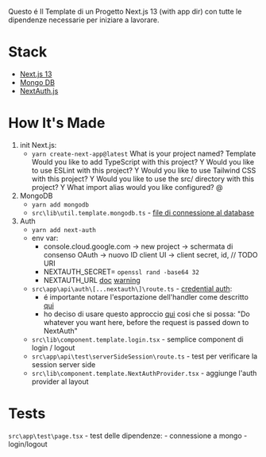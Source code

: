 Questo é Il Template di un Progetto Next.js 13 (with app dir) con tutte le dipendenze necessarie per iniziare a lavorare.

# Stack

- [Next.js 13](https://nextjs.org/docs/getting-started/installation)
- [Mongo DB](https://www.mongodb.com/developer/languages/javascript/nextjs-with-mongodb/)
- [NextAuth.js](https://next-auth.js.org/)

# How It's Made

1. init Next.js:
    - `yarn create-next-app@latest`
        What is your project named?  Template
        Would you like to add TypeScript with this project?  Y
        Would you like to use ESLint with this project?  Y
        Would you like to use Tailwind CSS with this project? Y
        Would you like to use the src/ directory with this project? Y
        What import alias would you like configured? @
2. MongoDB
    - `yarn add mongodb`
    - `src\lib\util.template.mongodb.ts` - [file di connessione al database](https://github.com/vercel/next.js/blob/canary/examples/with-mongodb/lib/mongodb.ts)
3. Auth
    - `yarn add next-auth`
    - env var:
        - console.cloud.google.com -> new project -> schermata di consenso OAuth -> nuovo ID client UI -> client secret, id, // TODO URI
        - NEXTAUTH_SECRET= `openssl rand -base64 32`
        - NEXTAUTH_URL [doc](https://next-auth.js.org/configuration/options#nextauth_url) [warning](https://next-auth.js.org/warnings#nextauth_url)
    - `src\app\api\auth\[...nextauth\]\route.ts` - [credential auth](https://github.com/nextauthjs/next-auth-example/blob/main/pages/api/auth/%5B...nextauth%5D.ts): 
        - é importante notare l'esportazione dell'handler come descritto [qui](https://github.com/nextauthjs/next-auth-example/blob/main/pages/api/auth/%5B...nextauth%5D.ts)
        - ho deciso di usare questo approccio [qui](https://next-auth.js.org/configuration/initialization#advanced-initialization) cosi che si possa: "Do whatever you want here, before the request is passed down to NextAuth"
    - `src\lib\component.template.login.tsx` - semplice component di login / logout
    - `src\app\api\test\serverSideSession\route.ts` - test per verificare la session server side
    - `src\lib\component.template.NextAuthProvider.tsx` - aggiunge l'auth provider al layout

# Tests

`src\app\test\page.tsx` - test delle dipendenze:
    - connessione a mongo
    - login/logout

<!-- ## Getting Started

First, run the development server:

```bash
npm run dev
# or
yarn dev
# or
pnpm dev
```

Open [http://localhost:3000](http://localhost:3000) with your browser to see the result.

You can start editing the page by modifying `app/page.tsx`. The page auto-updates as you edit the file.

This project uses [`next/font`](https://nextjs.org/docs/basic-features/font-optimization) to automatically optimize and load Inter, a custom Google Font.

## Learn More

To learn more about Next.js, take a look at the following resources:

- [Next.js Documentation](https://nextjs.org/docs) - learn about Next.js features and API.
- [Learn Next.js](https://nextjs.org/learn) - an interactive Next.js tutorial.

You can check out [the Next.js GitHub repository](https://github.com/vercel/next.js/) - your feedback and contributions are welcome!

## Deploy on Vercel

The easiest way to deploy your Next.js app is to use the [Vercel Platform](https://vercel.com/new?utm_medium=default-template&filter=next.js&utm_source=create-next-app&utm_campaign=create-next-app-readme) from the creators of Next.js.

Check out our [Next.js deployment documentation](https://nextjs.org/docs/deployment) for more details. -->
